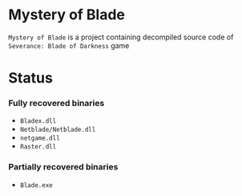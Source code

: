 # Mystery of Blade
`Mystery of Blade` is a project containing decompiled source code of `Severance: Blade of Darkness` game
# Status
### Fully recovered binaries
- `Bladex.dll`
- `Netblade/Netblade.dll`
- `netgame.dll`
- `Raster.dll`
### Partially recovered binaries
- `Blade.exe`
